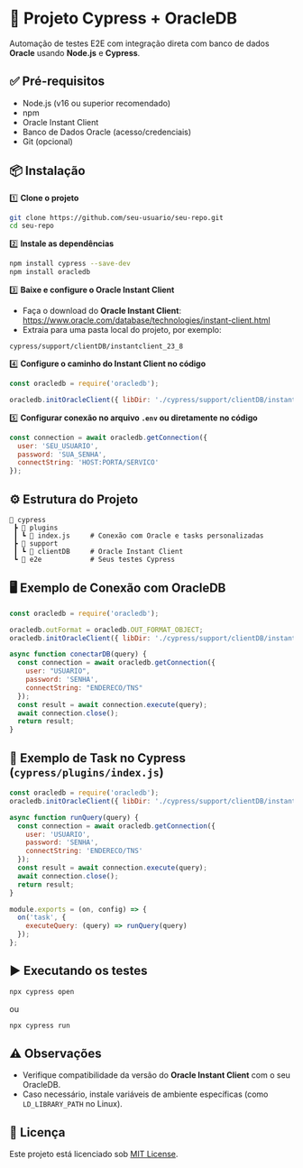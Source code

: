 
# 📘 Projeto Cypress + OracleDB

Automação de testes E2E com integração direta com banco de dados **Oracle** usando **Node.js** e **Cypress**.

## ✅ Pré-requisitos

- Node.js (v16 ou superior recomendado)
- npm
- Oracle Instant Client
- Banco de Dados Oracle (acesso/credenciais)
- Git (opcional)

## 📦 Instalação

1️⃣ **Clone o projeto**

```bash
git clone https://github.com/seu-usuario/seu-repo.git
cd seu-repo
```

2️⃣ **Instale as dependências**

```bash
npm install cypress --save-dev
npm install oracledb
```

3️⃣ **Baixe e configure o Oracle Instant Client**

- Faça o download do **Oracle Instant Client**: https://www.oracle.com/database/technologies/instant-client.html
- Extraia para uma pasta local do projeto, por exemplo:

```
cypress/support/clientDB/instantclient_23_8
```

4️⃣ **Configure o caminho do Instant Client no código**

```js
const oracledb = require('oracledb');

oracledb.initOracleClient({ libDir: './cypress/support/clientDB/instantclient_23_8' });
```

5️⃣ **Configurar conexão no arquivo `.env` ou diretamente no código**

```js
const connection = await oracledb.getConnection({
  user: 'SEU_USUARIO',
  password: 'SUA_SENHA',
  connectString: 'HOST:PORTA/SERVICO'
});
```

## ⚙️ Estrutura do Projeto

```
📁 cypress
 ┣ 📁 plugins
 ┃ ┗ 📄 index.js     # Conexão com Oracle e tasks personalizadas
 ┣ 📁 support
 ┃ ┗ 📁 clientDB     # Oracle Instant Client
 ┗ 📄 e2e            # Seus testes Cypress
```

## 🖥️ Exemplo de Conexão com OracleDB

```js
const oracledb = require('oracledb');

oracledb.outFormat = oracledb.OUT_FORMAT_OBJECT;
oracledb.initOracleClient({ libDir: './cypress/support/clientDB/instantclient_23_8' });

async function conectarDB(query) {
  const connection = await oracledb.getConnection({
    user: "USUARIO",
    password: 'SENHA',
    connectString: "ENDERECO/TNS"
  });
  const result = await connection.execute(query);
  await connection.close();
  return result;
}
```

## 📝 Exemplo de Task no Cypress (`cypress/plugins/index.js`)

```js
const oracledb = require('oracledb');
oracledb.initOracleClient({ libDir: './cypress/support/clientDB/instantclient_23_8' });

async function runQuery(query) {
  const connection = await oracledb.getConnection({
    user: 'USUARIO',
    password: 'SENHA',
    connectString: 'ENDERECO/TNS'
  });
  const result = await connection.execute(query);
  await connection.close();
  return result;
}

module.exports = (on, config) => {
  on('task', {
    executeQuery: (query) => runQuery(query)
  });
};
```

## ▶️ Executando os testes

```bash
npx cypress open
```
ou
```bash
npx cypress run
```

## ⚠️ Observações

- Verifique compatibilidade da versão do **Oracle Instant Client** com o seu OracleDB.
- Caso necessário, instale variáveis de ambiente específicas (como `LD_LIBRARY_PATH` no Linux).

## 📄 Licença

Este projeto está licenciado sob [MIT License](LICENSE).
